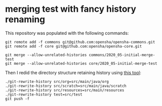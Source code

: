 # merging test with fancy history renaming

This repository was populated with the following commands:

```
git remote add -f commons git@github.com:opensha/opensha-commons.git
git remote add -f core git@github.com:opensha/opensha-core.git

git merge --allow-unrelated-histories commons/2020_05-initial-merge-test
git merge --allow-unrelated-histories core/2020_05-initial-merge-test
```

Then I redid the directory structure retaining history using [this tool](https://gist.github.com/emiller/6769886):

```
./git-rewrite-history src/org=src/main/java/org
./git-rewrite-history src/scratch=src/main/java/scratch
./git-rewrite-history src/resources=src/main/resources
./git-rewrite-history test=src/test
git push -f
```

